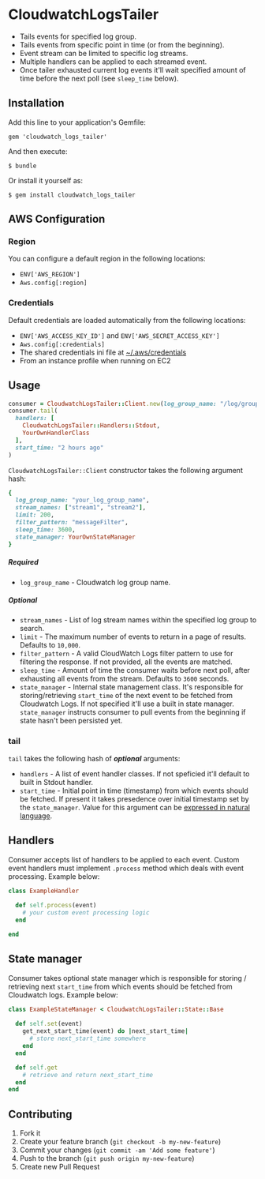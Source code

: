 # CloudwatchLogsTailer

* Tails events for specified log group. 
* Tails events from specific point in time (or from the beginning). 
* Event stream can be limited to specific log streams. 
* Multiple handlers can be applied to each streamed event.
* Once tailer exhausted current log events it'll wait specified amount of time before the next poll (see `sleep_time` below).

## Installation

Add this line to your application's Gemfile:

    gem 'cloudwatch_logs_tailer'

And then execute:

    $ bundle

Or install it yourself as:

    $ gem install cloudwatch_logs_tailer

## AWS Configuration

### Region
You can configure a default region in the following locations:

* `ENV['AWS_REGION']`
* `Aws.config[:region]`

### Credentials
Default credentials are loaded automatically from the following locations:

* `ENV['AWS_ACCESS_KEY_ID']` and `ENV['AWS_SECRET_ACCESS_KEY']`
* `Aws.config[:credentials]`
* The shared credentials ini file at [~/.aws/credentials](http://blogs.aws.amazon.com/security/post/Tx3D6U6WSFGOK2H/A-New-and-Standardized-Way-to-Manage-Credentials-in-the-AWS-SDKs)
* From an instance profile when running on EC2

## Usage

```ruby
consumer = CloudwatchLogsTailer::Client.new(log_group_name: "/log/group/name")
consumer.tail(
  handlers: [
    CloudwatchLogsTailer::Handlers::Stdout,
    YourOwnHandlerClass
  ],
  start_time: "2 hours ago"
)
```  

`CloudwatchLogsTailer::Client` constructor takes the following argument hash:
```ruby
{
  log_group_name: "your_log_group_name",
  stream_names: ["stream1", "stream2"],
  limit: 200,
  filter_pattern: "messageFilter",
  sleep_time: 3600,
  state_manager: YourOwnStateManager
} 
```

##### Required

* `log_group_name` - Cloudwatch log group name.

##### Optional 

* `stream_names` - List of log stream names within the specified log group to search.
* `limit` - The maximum number of events to return in a page of results. Defaults to `10,000`.
* `filter_pattern` - A valid CloudWatch Logs filter pattern to use for filtering the response. If not provided, all the events are matched.
* `sleep_time` - Amount of time the consumer waits before next poll, after exhausting all events from the stream. Defaults to `3600` seconds.
* `state_manager` - Internal state management class. It's responsible for storing/retrieving `start_time` of the next event to be fetched from Cloudwatch Logs. If not specified it'll use a built in state manager. `state_manager` instructs consumer to pull events from the beginning if state hasn't been persisted yet.


### tail

`tail` takes the following hash of ___optional___ arguments:

* `handlers` - A list of event handler classes. If not speficied it'll default to built in Stdout handler.
* `start_time` - Initial point in time (timestamp) from which events should be fetched. If present it takes presedence over initial timestamp set by the `state_manager`. Value for this argument can be [expressed in natural language](https://github.com/mojombo/chronic/#examples).


## Handlers

Consumer accepts list of handlers to be applied to each event. 
Custom event handlers must implement `.process` method which deals with event processing. Example below:

```ruby
class ExampleHandler
  
  def self.process(event)
    # your custom event processing logic
  end

end
```

## State manager

Consumer takes optional state manager which is responsible for storing / retrieving next `start_time` from which events should be fetched from Cloudwatch logs. Example below:

```ruby
class ExampleStateManager < CloudwatchLogsTailer::State::Base
  
  def self.set(event)
    get_next_start_time(event) do |next_start_time|
      # store next_start_time somewhere
    end
  end

  def self.get
    # retrieve and return next_start_time
  end
end
```

## Contributing

1. Fork it
2. Create your feature branch (`git checkout -b my-new-feature`)
3. Commit your changes (`git commit -am 'Add some feature'`)
4. Push to the branch (`git push origin my-new-feature`)
5. Create new Pull Request
